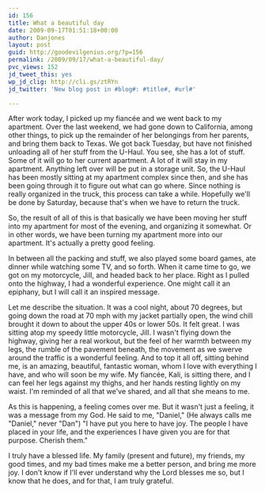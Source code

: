 ```yaml
---
id: 156
title: What a beautiful day
date: 2009-09-17T01:51:18+00:00
author: Danjones
layout: post
guid: http://goodevilgenius.org/?p=156
permalink: /2009/09/17/what-a-beautiful-day/
pvc_views: 152
jd_tweet_this: yes
wp_jd_clig: http://cli.gs/ztRYn
jd_twitter: 'New blog post in #blog#: #title#, #url#'

---
```

After work today, I picked up my fianc&eacute;e and we went back to my apartment. Over the last weekend, we had gone down to California, among other things, to pick up the remainder of her belongings from her parents, and bring them back to Texas. We got back Tuesday, but have not finished unloading all of her stuff from the U-Haul. You see, she has a lot of stuff. Some of it will go to her current apartment. A lot of it will stay in my apartment. Anything left over will be put in a storage unit. So, the U-Haul has been mostly sitting at my apartment complex since then, and she has been going through it to figure out what can go where. Since nothing is really organized in the truck, this process can take a while. Hopefully we'll be done by Saturday, because that's when we have to return the truck.

So, the result of all of this is that basically we have been moving her stuff into my apartment for most of the evening, and organizing it somewhat. Or in other words, we have been turning my apartment more into our apartment. It's actually a pretty good feeling.

In between all the packing and stuff, we also played some board games, ate dinner while watching some TV, and so forth. When it came time to go, we got on my motorcycle, Jill, and headed back to her place. Right as I pulled onto the highway, I had a wonderful experience. One might call it an epiphany, but I will call it an inspired message.

Let me describe the situation. It was a cool night, about 70 degrees, but going down the road at 70 mph with my jacket partially open, the wind chill brought it down to about the upper 40s or lower 50s. It felt great. I was sitting atop my speedy little motorcycle, Jill. I wasn't flying down the highway, giving her a real workout, but the feel of her warmth between my legs, the rumble of the pavement beneath, the movement as we swerve around the traffic is a wonderful feeling. And to top it all off, sitting behind me, is an amazing, beautiful, fantastic woman, whom I love with everything I have, and who will soon be my wife. My fianc&eacute;e, Kali, is sitting there, and I can feel her legs against my thighs, and her hands resting lightly on my waist. I'm reminded of all that we've shared, and all that she means to me.

As this is happening, a feeling comes over me. But it wasn't just a feeling, it was a message from my God. He said to me, "Daniel," (He always calls me "Daniel," never "Dan") "I have put you here to have joy. The people I have placed in your life, and the experiences I have given you are for that purpose. Cherish them."

I truly have a blessed life. My family (present and future), my friends, my good times, and my bad times make me a better person, and bring me more joy. I don't know if I'll ever understand why the Lord blesses me so, but I know that he does, and for that, I am truly grateful.
